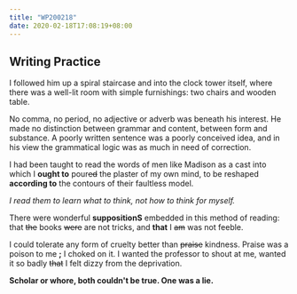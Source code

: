 ```yaml
---
title: "WP200218"
date: 2020-02-18T17:08:19+08:00
---
```


## Writing Practice

I followed him up a spiral staircase and into the clock tower itself, where there was a well-lit room with simple furnishings: two chairs and wooden table.

No comma, no period, no adjective or adverb was beneath his interest. He made no distinction between grammar and content, between form and substance. A poorly written sentence was a poorly conceived idea, and in his view the grammatical logic was as much in need of correction.

I had been taught to read the words of men like Madison as a cast into which I **ought to** pour~~ed~~ the plaster of my own mind, to be reshaped **according to** the contours of their faultless model.

*I read them to learn what to think, not how to think for myself.*

There were wonderful **suppositionS** embedded in this method of reading: that ~~the~~ books ~~were~~ are not tricks, and **that** I ~~am~~ was not feeble.

I could tolerate any form of cruelty better than ~~praise~~ kindness. Praise was a poison to me **;** I choked on it. I wanted the professor to shout at me, wanted it so badly ~~that~~ I felt dizzy from the deprivation.

**Scholar or whore, both couldn't be true. One was a lie.**

